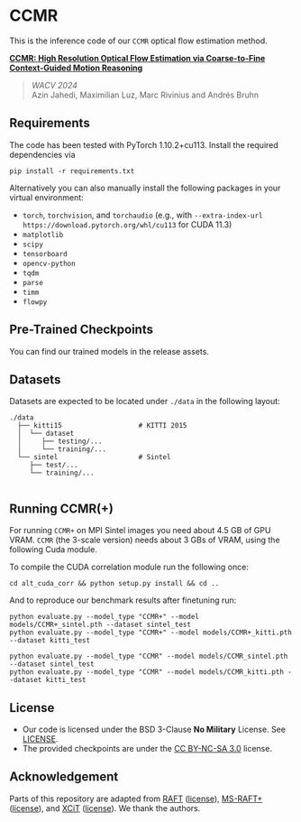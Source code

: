 # CCMR
This is the inference code of our `CCMR` optical flow estimation method.

 **[CCMR: High Resolution Optical Flow Estimation via Coarse-to-Fine Context-Guided Motion Reasoning](https://openaccess.thecvf.com/content/WACV2024/papers/Jahedi_CCMR_High_Resolution_Optical_Flow_Estimation_via_Coarse-To-Fine_Context-Guided_Motion_WACV_2024_paper.pdf)**<br/>
> _WACV 2024_ <br/>
> Azin Jahedi, Maximilian Luz, Marc Rivinius and Andrés Bruhn

## Requirements

The code has been tested with PyTorch 1.10.2+cu113.
Install the required dependencies via
```
pip install -r requirements.txt
```

Alternatively you can also manually install the following packages in your virtual environment:
- `torch`, `torchvision`, and `torchaudio` (e.g., with `--extra-index-url https://download.pytorch.org/whl/cu113` for CUDA 11.3)
- `matplotlib`
- `scipy`
- `tensorboard`
- `opencv-python`
- `tqdm`
- `parse`
- `timm`
- `flowpy`


## Pre-Trained Checkpoints

You can find our trained models in the release assets.


## Datasets

Datasets are expected to be located under `./data` in the following layout:
```
./data
  ├── kitti15                   # KITTI 2015
  │  └── dataset
  │     ├── testing/...
  │     └── training/...
  └── sintel                    # Sintel
     ├── test/...
     └── training/...
  
```

## Running CCMR(+)

For running `CCMR+` on MPI Sintel images you need about 4.5 GB of GPU VRAM. `CCMR` (the 3-scale version) needs about 3 GBs of VRAM, using the following Cuda module.
 
To compile the CUDA correlation module run the following once:
```Shell
cd alt_cuda_corr && python setup.py install && cd ..
```

And to reproduce our benchmark results after finetuning run:
```Shell
python evaluate.py --model_type "CCMR+" --model models/CCMR+_sintel.pth --dataset sintel_test
python evaluate.py --model_type "CCMR+" --model models/CCMR+_kitti.pth --dataset kitti_test

python evaluate.py --model_type "CCMR" --model models/CCMR_sintel.pth --dataset sintel_test
python evaluate.py --model_type "CCMR" --model models/CCMR_kitti.pth --dataset kitti_test
```

## License
- Our code is licensed under the BSD 3-Clause **No Military** License. See [LICENSE](LICENSE).
- The provided checkpoints are under the [CC BY-NC-SA 3.0](https://creativecommons.org/licenses/by-nc-sa/3.0/) license.

## Acknowledgement
Parts of this repository are adapted from [RAFT](https://github.com/princeton-vl/RAFT) ([license](licenses/RAFT/LICENSE)), [MS-RAFT+](https://github.com/cv-stuttgart/MS_RAFT_plus) ([license](https://github.com/cv-stuttgart/MS_RAFT_plus/blob/main/LICENSE)), and [XCiT](https://github.com/facebookresearch/xcit/tree/main) ([license](https://github.com/facebookresearch/xcit/blob/main/LICENSE)).
We thank the authors.
